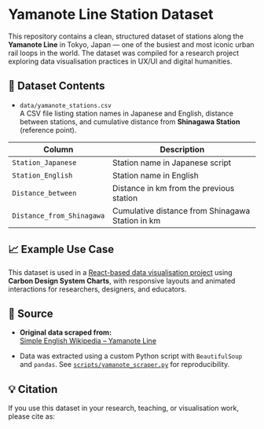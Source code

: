 # Yamanote Line Station Dataset

This repository contains a clean, structured dataset of stations along the **Yamanote Line** in Tokyo, Japan — one of the busiest and most iconic urban rail loops in the world. The dataset was compiled for a research project exploring data visualisation practices in UX/UI and digital humanities.

## 📂 Dataset Contents

- `data/yamanote_stations.csv`  
  A CSV file listing station names in Japanese and English, distance between stations, and cumulative distance from **Shinagawa Station** (reference point).

| Column | Description |
|--------|-------------|
| `Station_Japanese` | Station name in Japanese script |
| `Station_English` | Station name in English |
| `Distance_between` | Distance in km from the previous station |
| `Distance_from_Shinagawa` | Cumulative distance from Shinagawa Station in km |

## 📈 Example Use Case

This dataset is used in a [React-based data visualisation project](https://github.com/your-username/your-phd-website) using **Carbon Design System Charts**, with responsive layouts and animated interactions for researchers, designers, and educators.

## 📜 Source

- **Original data scraped from:**  
  [Simple English Wikipedia – Yamanote Line](https://simple.wikipedia.org/wiki/Yamanote_Line)

- Data was extracted using a custom Python script with `BeautifulSoup` and `pandas`. See [`scripts/yamanote_scraper.py`](scripts/yamanote_scraper.py) for reproducibility.

## 💡 Citation

If you use this dataset in your research, teaching, or visualisation work, please cite as:
